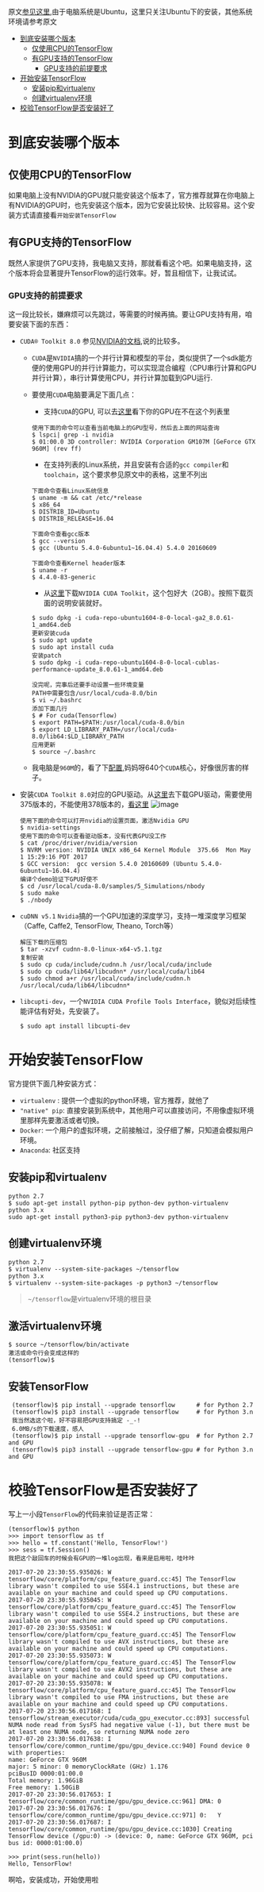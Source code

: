 原文[参见这里](https://www.tensorflow.org/install/),由于电脑系统是Ubuntu，这里只关注Ubuntu下的安装，其他系统环境请参考原文

<!-- TOC START min:1 max:3 link:true update:true -->
- [到底安装哪个版本](#)
  - [仅使用CPU的TensorFlow](#cputensorflow)
  - [有GPU支持的TensorFlow](#gputensorflow)
    - [GPU支持的前提要求](#gpu)
- [开始安装TensorFlow](#tensorflow)
  - [安装pip和virtualenv](#pipvirtualenv)
  - [创建virtualenv环境](#virtualenv)
- [校验TensorFlow是否安装好了](#tensorflow-1)

<!-- TOC END -->

# 到底安装哪个版本
## 仅使用CPU的TensorFlow
如果电脑上没有NVIDIA的GPU就只能安装这个版本了，官方推荐就算在你电脑上有NVIDIA的GPU时，也先安装这个版本，因为它安装比较快、比较容易。这个安装方式请直接看`开始安装TensorFlow`
## 有GPU支持的TensorFlow
既然人家提供了GPU支持，我电脑又支持，那就看看这个吧。如果电脑支持，这个版本将会显著提升TensorFlow的运行效率。好，暂且相信下，让我试试。
### GPU支持的前提要求
这一段比较长，嫌麻烦可以先跳过，等需要的时候再搞。要让GPU支持有用，咱要安装下面的东西：
- `CUDA® Toolkit 8.0` 参见[NVIDIA的文档](http://docs.nvidia.com/cuda/cuda-installation-guide-linux/#axzz4VZnqTJ2A),说的比较多。

  - `CUDA`是`NVIDIA`搞的一个并行计算和模型的平台，类似提供了一个sdk能方便的使用GPU的并行计算能力，可以实现混合编程（CPU串行计算和GPU并行计算），串行计算使用CPU，并行计算加载到GPU运行.
  - 要使用`CUDA`电脑要满足下面几点：

    - 支持`CUDA`的GPU, 可以去[这里](https://developer.nvidia.com/cuda-gpus)看下你的GPU在不在这个列表里
    ``` shell
    使用下面的命令可以查看当前电脑上的GPU型号，然后去上面的网站查询
    $ lspci| grep -i nvidia
    $ 01:00.0 3D controller: NVIDIA Corporation GM107M [GeForce GTX 960M] (rev ff)
    ```
    - 在支持列表的Linux系统，并且安装有合适的`gcc compiler`和`toolchain`，这个要求参见原文中的表格，这里不列出
    ``` shell
    下面命令查看Linux系统信息
    $ uname -m && cat /etc/*release
    $ x86_64
    $ DISTRIB_ID=Ubuntu
    $ DISTRIB_RELEASE=16.04

    下面命令查看gcc版本
    $ gcc --version
    $ gcc (Ubuntu 5.4.0-6ubuntu1~16.04.4) 5.4.0 20160609

    下面命令查看Kernel header版本
    $ uname -r
    $ 4.4.0-83-generic
    ```
    - 从[这里](https://developer.nvidia.com/cuda-downloads)下载`NVIDIA CUDA Toolkit`，这个包好大（2GB）。按照下载页面的说明安装就好。
    ``` shell
    $ sudo dpkg -i cuda-repo-ubuntu1604-8-0-local-ga2_8.0.61-1_amd64.deb
    更新安装cuda
    $ sudo apt update
    $ sudo apt install cuda
    安装patch
    $ sudo dpkg -i cuda-repo-ubuntu1604-8-0-local-cublas-performance-update_8.0.61-1_amd64.deb

    没完呢，完事后还要手动设置一些环境变量
    PATH中需要包含/usr/local/cuda-8.0/bin
    $ vi ~/.bashrc
    添加下面几行
    $ # For cuda(Tensorflow)
    $ export PATH=$PATH:/usr/local/cuda-8.0/bin
    $ export LD_LIBRARY_PATH=/usr/local/cuda-8.0/lib64:$LD_LIBRARY_PATH
    应用更新
    $ source ~/.bashrc
    ```
  - 我电脑是`960M`的，看了下[配置](https://www.geforce.com/hardware/notebook-gpus/geforce-gtx-960m/specifications),妈妈呀640个`CUDA`核心，好像很厉害的样子。
- 安装`CUDA Toolkit 8.0`对应的GPU驱动。从[这里](http://www.nvidia.com/drivers)去下载GPU驱动，需要使用375版本的，不能使用378版本的，[看这里](http://www.nvidia.com/object/gpu-accelerated-applications-tensorflow-installation.html)
![image](http://note.youdao.com/yws/public/resource/07ae14b0f86fe50712936496b0e506d5/xmlnote/WEBRESOURCE9e6a2903651ed1511b7b450b1fb2dd22/13203)
    ``` shell
    使用下面的命令可以打开nvidia的设置页面，激活Nvidia GPU
    $ nvidia-settings
    使用下面的命令可以查看驱动版本，没有代表GPU没工作
    $ cat /proc/driver/nvidia/version
    $ NVRM version: NVIDIA UNIX x86_64 Kernel Module  375.66  Mon May  1 15:29:16 PDT 2017
    $ GCC version:  gcc version 5.4.0 20160609 (Ubuntu 5.4.0-6ubuntu1~16.04.4)
    编译个demo验证下GPU好使不
    $ cd /usr/local/cuda-8.0/samples/5_Simulations/nbody
    $ sudo make
    $ ./nbody
    ```
- `cuDNN v5.1` `Nvidia`搞的一个GPU加速的深度学习，支持一堆深度学习框架（Caffe, Caffe2, TensorFlow, Theano, Torch等）
    ``` shell
    解压下载的压缩包
    $ tar -xzvf cudnn-8.0-linux-x64-v5.1.tgz
    复制安装
    $ sudo cp cuda/include/cudnn.h /usr/local/cuda/include
    $ sudo cp cuda/lib64/libcudnn* /usr/local/cuda/lib64
    $ sudo chmod a+r /usr/local/cuda/include/cudnn.h /usr/local/cuda/lib64/libcudnn*
    ```
- `libcupti-dev`，一个`NVIDIA CUDA Profile Tools Interface`，貌似对后续性能评估有好处，先安装了。
  ``` shell
  $ sudo apt install libcupti-dev
  ```
# 开始安装TensorFlow
官方提供下面几种安装方式：
- `virtualenv` : 提供一个虚拟的python环境，官方推荐，就他了
- `"native" pip`: 直接安装到系统中，其他用户可以直接访问，不用像虚拟环境里那样先要激活或者切换。
- `Docker`: 一个用户的虚拟环境，之前接触过，没仔细了解，只知道会模拟用户环境。
- `Anaconda`: 社区支持
## 安装pip和virtualenv
``` shell
python 2.7
$ sudo apt-get install python-pip python-dev python-virtualenv
python 3.x
sudo apt-get install python3-pip python3-dev python-virtualenv
```
## 创建virtualenv环境
``` shell
python 2.7
$ virtualenv --system-site-packages ~/tensorflow
python 3.x
$ virtualenv --system-site-packages -p python3 ~/tensorflow
```
> `~/tensorflow`是virtualenv环境的根目录
## 激活virtualenv环境
``` shell
$ source ~/tensorflow/bin/activate
激活或命令行会变成这样的
(tensorflow)$
```
## 安装TensorFlow
``` shell
 (tensorflow)$ pip install --upgrade tensorflow      # for Python 2.7
 (tensorflow)$ pip3 install --upgrade tensorflow     # for Python 3.n
 我当然选这个啦，好不容易把GPU支持搞定 -_-!
 6.0MB/s的下载速度，感人
 (tensorflow)$ pip install --upgrade tensorflow-gpu  # for Python 2.7 and GPU
 (tensorflow)$ pip3 install --upgrade tensorflow-gpu # for Python 3.n and GPU
```

# 校验TensorFlow是否安装好了
写上一小段`TensorFlow`的代码来验证是否正常：
``` shell
(tensorflow)$ python
>>> import tensorflow as tf
>>> hello = tf.constant('Hello, TensorFlow!')
>>> sess = tf.Session()
我把这个敲回车的时候会有GPU的一堆log出现，看来是启用啦，哇咔咔

2017-07-20 23:30:55.935026: W tensorflow/core/platform/cpu_feature_guard.cc:45] The TensorFlow library wasn't compiled to use SSE4.1 instructions, but these are available on your machine and could speed up CPU computations.
2017-07-20 23:30:55.935045: W tensorflow/core/platform/cpu_feature_guard.cc:45] The TensorFlow library wasn't compiled to use SSE4.2 instructions, but these are available on your machine and could speed up CPU computations.
2017-07-20 23:30:55.935051: W tensorflow/core/platform/cpu_feature_guard.cc:45] The TensorFlow library wasn't compiled to use AVX instructions, but these are available on your machine and could speed up CPU computations.
2017-07-20 23:30:55.935073: W tensorflow/core/platform/cpu_feature_guard.cc:45] The TensorFlow library wasn't compiled to use AVX2 instructions, but these are available on your machine and could speed up CPU computations.
2017-07-20 23:30:55.935078: W tensorflow/core/platform/cpu_feature_guard.cc:45] The TensorFlow library wasn't compiled to use FMA instructions, but these are available on your machine and could speed up CPU computations.
2017-07-20 23:30:56.017168: I tensorflow/stream_executor/cuda/cuda_gpu_executor.cc:893] successful NUMA node read from SysFS had negative value (-1), but there must be at least one NUMA node, so returning NUMA node zero
2017-07-20 23:30:56.017638: I tensorflow/core/common_runtime/gpu/gpu_device.cc:940] Found device 0 with properties:
name: GeForce GTX 960M
major: 5 minor: 0 memoryClockRate (GHz) 1.176
pciBusID 0000:01:00.0
Total memory: 1.96GiB
Free memory: 1.50GiB
2017-07-20 23:30:56.017653: I tensorflow/core/common_runtime/gpu/gpu_device.cc:961] DMA: 0
2017-07-20 23:30:56.017676: I tensorflow/core/common_runtime/gpu/gpu_device.cc:971] 0:   Y
2017-07-20 23:30:56.017687: I tensorflow/core/common_runtime/gpu/gpu_device.cc:1030] Creating TensorFlow device (/gpu:0) -> (device: 0, name: GeForce GTX 960M, pci bus id: 0000:01:00.0)

>>> print(sess.run(hello))
Hello, TensorFlow!
```

啊哈，安装成功，开始使用啦
